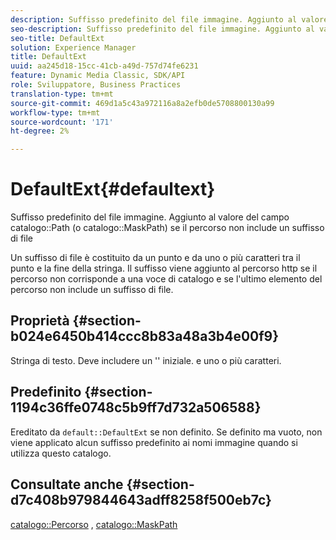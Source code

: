 ```yaml
---
description: Suffisso predefinito del file immagine. Aggiunto al valore del campo Percorso catalogo (o MaskPath catalogo) se il percorso non include un suffisso di file
seo-description: Suffisso predefinito del file immagine. Aggiunto al valore del campo Percorso catalogo (o MaskPath catalogo) se il percorso non include un suffisso di file
seo-title: DefaultExt
solution: Experience Manager
title: DefaultExt
uuid: aa245d18-15cc-41cb-a49d-757d74fe6231
feature: Dynamic Media Classic, SDK/API
role: Sviluppatore, Business Practices
translation-type: tm+mt
source-git-commit: 469d1a5c43a972116a8a2efb0de5708800130a99
workflow-type: tm+mt
source-wordcount: '171'
ht-degree: 2%

---
```



# DefaultExt{#defaultext}

Suffisso predefinito del file immagine. Aggiunto al valore del campo catalogo::Path (o catalogo::MaskPath) se il percorso non include un suffisso di file

Un suffisso di file è costituito da un punto e da uno o più caratteri tra il punto e la fine della stringa. Il suffisso viene aggiunto al percorso http se il percorso non corrisponde a una voce di catalogo e se l&#39;ultimo elemento del percorso non include un suffisso di file.

## Proprietà {#section-b024e6450b414ccc8b83a48a3b4e00f9}

Stringa di testo. Deve includere un &#39;&#39; iniziale. e uno o più caratteri.

## Predefinito {#section-1194c36ffe0748c5b9ff7d732a506588}

Ereditato da `default::DefaultExt` se non definito. Se definito ma vuoto, non viene applicato alcun suffisso predefinito ai nomi immagine quando si utilizza questo catalogo.

## Consultate anche {#section-d7c408b979844643adff8258f500eb7c}

[catalogo::Percorso](/help/aem-is-ir-api/is-api/image-catalog/image-serving-api-ref/c-image-catalog-reference/c-image-svg-data-reference/c-image-data-reference/r-path-cat.md) ,  [catalogo::MaskPath](/help/aem-is-ir-api/is-api/image-catalog/image-serving-api-ref/c-image-catalog-reference/c-image-svg-data-reference/c-image-data-reference/r-maskpath-cat.md)
